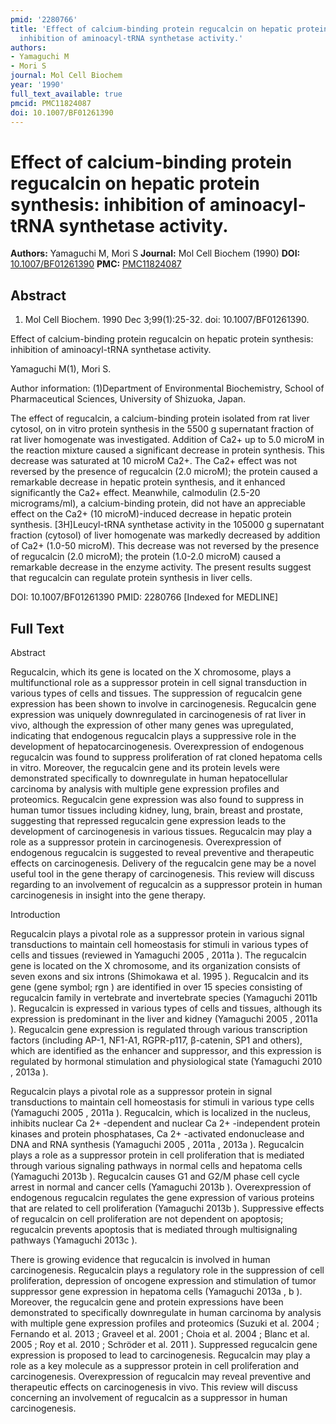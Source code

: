 ```yaml
---
pmid: '2280766'
title: 'Effect of calcium-binding protein regucalcin on hepatic protein synthesis:
  inhibition of aminoacyl-tRNA synthetase activity.'
authors:
- Yamaguchi M
- Mori S
journal: Mol Cell Biochem
year: '1990'
full_text_available: true
pmcid: PMC11824087
doi: 10.1007/BF01261390
---
```


# Effect of calcium-binding protein regucalcin on hepatic protein synthesis: inhibition of aminoacyl-tRNA synthetase activity.
**Authors:** Yamaguchi M, Mori S
**Journal:** Mol Cell Biochem (1990)
**DOI:** [10.1007/BF01261390](https://doi.org/10.1007/BF01261390)
**PMC:** [PMC11824087](https://www.ncbi.nlm.nih.gov/pmc/articles/PMC11824087/)

## Abstract

1. Mol Cell Biochem. 1990 Dec 3;99(1):25-32. doi: 10.1007/BF01261390.

Effect of calcium-binding protein regucalcin on hepatic protein synthesis: 
inhibition of aminoacyl-tRNA synthetase activity.

Yamaguchi M(1), Mori S.

Author information:
(1)Department of Environmental Biochemistry, School of Pharmaceutical Sciences, 
University of Shizuoka, Japan.

The effect of regucalcin, a calcium-binding protein isolated from rat liver 
cytosol, on in vitro protein synthesis in the 5500 g supernatant fraction of rat 
liver homogenate was investigated. Addition of Ca2+ up to 5.0 microM in the 
reaction mixture caused a significant decrease in protein synthesis. This 
decrease was saturated at 10 microM Ca2+. The Ca2+ effect was not reversed by 
the presence of regucalcin (2.0 microM); the protein caused a remarkable 
decrease in hepatic protein synthesis, and it enhanced significantly the Ca2+ 
effect. Meanwhile, calmodulin (2.5-20 micrograms/ml), a calcium-binding protein, 
did not have an appreciable effect on the Ca2+ (10 microM)-induced decrease in 
hepatic protein synthesis. [3H]Leucyl-tRNA synthetase activity in the 105000 g 
supernatant fraction (cytosol) of liver homogenate was markedly decreased by 
addition of Ca2+ (1.0-50 microM). This decrease was not reversed by the presence 
of regucalcin (2.0 microM); the protein (1.0-2.0 microM) caused a remarkable 
decrease in the enzyme activity. The present results suggest that regucalcin can 
regulate protein synthesis in liver cells.

DOI: 10.1007/BF01261390
PMID: 2280766 [Indexed for MEDLINE]

## Full Text

Abstract

Regucalcin, which its gene is located on the X chromosome, plays a multifunctional role as a suppressor protein in cell signal transduction in various types of cells and tissues. The suppression of regucalcin gene expression has been shown to involve in carcinogenesis. Regucalcin gene expression was uniquely downregulated in carcinogenesis of rat liver in vivo, although the expression of other many genes was upregulated, indicating that endogenous regucalcin plays a suppressive role in the development of hepatocarcinogenesis. Overexpression of endogenous regucalcin was found to suppress proliferation of rat cloned hepatoma cells in vitro. Moreover, the regucalcin gene and its protein levels were demonstrated specifically to downregulate in human hepatocellular carcinoma by analysis with multiple gene expression profiles and proteomics. Regucalcin gene expression was also found to suppress in human tumor tissues including kidney, lung, brain, breast and prostate, suggesting that repressed regucalcin gene expression leads to the development of carcinogenesis in various tissues. Regucalcin may play a role as a suppressor protein in carcinogenesis. Overexpression of endogenous regucalcin is suggested to reveal preventive and therapeutic effects on carcinogenesis. Delivery of the regucalcin gene may be a novel useful tool in the gene therapy of carcinogenesis. This review will discuss regarding to an involvement of regucalcin as a suppressor protein in human carcinogenesis in insight into the gene therapy.

Introduction

Regucalcin plays a pivotal role as a suppressor protein in various signal transductions to maintain cell homeostasis for stimuli in various types of cells and tissues (reviewed in Yamaguchi 2005 , 2011a ). The regucalcin gene is located on the X chromosome, and its organization consists of seven exons and six introns (Shimokawa et al. 1995 ). Regucalcin and its gene (gene symbol; rgn ) are identified in over 15 species consisting of regucalcin family in vertebrate and invertebrate species (Yamaguchi 2011b ). Regucalcin is expressed in various types of cells and tissues, although its expression is predominant in the liver and kidney (Yamaguchi 2005 , 2011a ). Regucalcin gene expression is regulated through various transcription factors (including AP-1, NF1-A1, RGPR-p117, β-catenin, SP1 and others), which are identified as the enhancer and suppressor, and this expression is regulated by hormonal stimulation and physiological state (Yamaguchi 2010 , 2013a ).

Regucalcin plays a pivotal role as a suppressor protein in signal transductions to maintain cell homeostasis for stimuli in various type cells (Yamaguchi 2005 , 2011a ). Regucalcin, which is localized in the nucleus, inhibits nuclear Ca 2+ -dependent and nuclear Ca 2+ -independent protein kinases and protein phosphatases, Ca 2+ -activated endonuclease and DNA and RNA synthesis (Yamaguchi 2005 , 2011a , 2013a ). Regucalcin plays a role as a suppressor protein in cell proliferation that is mediated through various signaling pathways in normal cells and hepatoma cells (Yamaguchi 2013b ). Regucalcin causes G1 and G2/M phase cell cycle arrest in normal and cancer cells (Yamaguchi 2013b ). Overexpression of endogenous regucalcin regulates the gene expression of various proteins that are related to cell proliferation (Yamaguchi 2013b ). Suppressive effects of regucalcin on cell proliferation are not dependent on apoptosis; regucalcin prevents apoptosis that is mediated through multisignaling pathways (Yamaguchi 2013c ).

There is growing evidence that regucalcin is involved in human carcinogenesis. Regucalcin plays a regulatory role in the suppression of cell proliferation, depression of oncogene expression and stimulation of tumor suppressor gene expression in hepatoma cells (Yamaguchi 2013a , b ). Moreover, the regucalcin gene and protein expressions have been demonstrated to specifically downregulate in human carcinoma by analysis with multiple gene expression profiles and proteomics (Suzuki et al. 2004 ; Fernando et al. 2013 ; Graveel et al. 2001 ; Choia et al. 2004 ; Blanc et al. 2005 ; Roy et al. 2010 ; Schröder et al. 2011 ). Suppressed regucalcin gene expression is proposed to lead to carcinogenesis. Regucalcin may play a role as a key molecule as a suppressor protein in cell proliferation and carcinogenesis. Overexpression of regucalcin may reveal preventive and therapeutic effects on carcinogenesis in vivo. This review will discuss concerning an involvement of regucalcin as a suppressor in human carcinogenesis.
